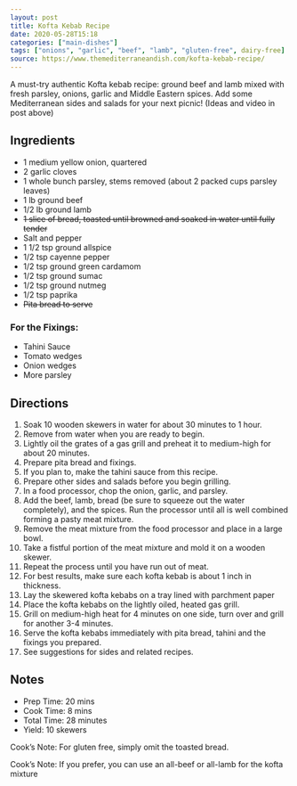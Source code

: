 ```yaml
---
layout: post
title: Kofta Kebab Recipe
date: 2020-05-28T15:18
categories: ["main-dishes"]
tags: ["onions", "garlic", "beef", "lamb", "gluten-free", dairy-free]
source: https://www.themediterraneandish.com/kofta-kebab-recipe/
---
```


A must-try authentic Kofta kebab recipe: ground beef and lamb mixed with fresh parsley, onions, garlic and Middle Eastern spices. Add some Mediterranean sides and salads for your next picnic! (Ideas and video in post above)

## Ingredients

- 1 medium yellow onion, quartered
- 2 garlic cloves
- 1 whole bunch parsley, stems removed (about 2 packed cups parsley leaves)
- 1 lb ground beef
- 1/2 lb ground lamb
- ~~1 slice of bread, toasted until browned and soaked in water until fully tender~~
- Salt and pepper
- 1 1/2 tsp ground allspice
- 1/2 tsp cayenne pepper
- 1/2 tsp ground green cardamom
- 1/2 tsp ground sumac
- 1/2 tsp ground nutmeg
- 1/2 tsp paprika
- ~~Pita bread to serve~~

### For the Fixings: ###

- Tahini Sauce
- Tomato wedges
- Onion wedges
- More parsley

## Directions

1. Soak 10 wooden skewers in water for about 30 minutes to 1 hour. 
2. Remove from water when you are ready to begin. 
3. Lightly oil the grates of a gas grill and preheat it to medium-high for about 20 minutes.
4. Prepare pita bread and fixings. 
5. If you plan to, make the tahini sauce from this recipe. 
6. Prepare other sides and salads before you begin grilling.
7. In a food processor, chop the onion, garlic, and parsley.
8. Add the beef, lamb, bread (be sure to squeeze out the water completely), and the spices. Run the processor until all is well combined forming a pasty meat mixture.
9. Remove the meat mixture from the food processor and place in a large bowl. 
10. Take a fistful portion of the meat mixture and mold it on a wooden skewer. 
11. Repeat the process until you have run out of meat. 
12. For best results, make sure each kofta kebab is about 1 inch in thickness.
13. Lay the skewered kofta kebabs on a tray lined with parchment paper
14. Place the kofta kebabs on the lightly oiled, heated gas grill. 
15. Grill on medium-high heat for 4 minutes on one side, turn over and grill for another 3-4 minutes.
16. Serve the kofta kebabs immediately with pita bread, tahini and the fixings you prepared. 
17. See suggestions for sides and related recipes.


## Notes

- Prep Time: 20 mins 
- Cook Time: 8 mins 
- Total Time: 28 minutes 
- Yield: 10 skewers

Cook’s Note: For gluten free, simply omit the toasted bread.

Cook’s Note: If you prefer, you can use an all-beef or all-lamb for the kofta mixture



